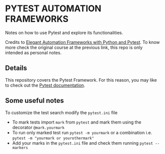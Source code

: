 # PYTEST AUTOMATION FRAMEWORKS
Notes on how to use Pytest and explore its functionalities.

Credits to [Elegant Automation Frameworks with Python and Pytest](https://www.udemy.com/course/elegant-automation-frameworks-with-python-and-pytest/). To know more check the original course at the previous link, this repo is only intended as personal notes. 

## Details
This repository covers the Pytest Framework. For this reason, you may like to check out the [Pytest documentation](https://docs.pytest.org/en/latest/).

## Some useful notes
To customize the test search modify the `pytest.ini` file
- To mark tests import `mark` from `pytest` and mark them using the decorator `@mark.yourmark`
- To run only marked test run `pytest -m yourmark` or a combination i.e. `pytest -m "yourmark or yourothermark"`
- Add your marks in the `pytest.ini` file and check them running `pytest --markers`